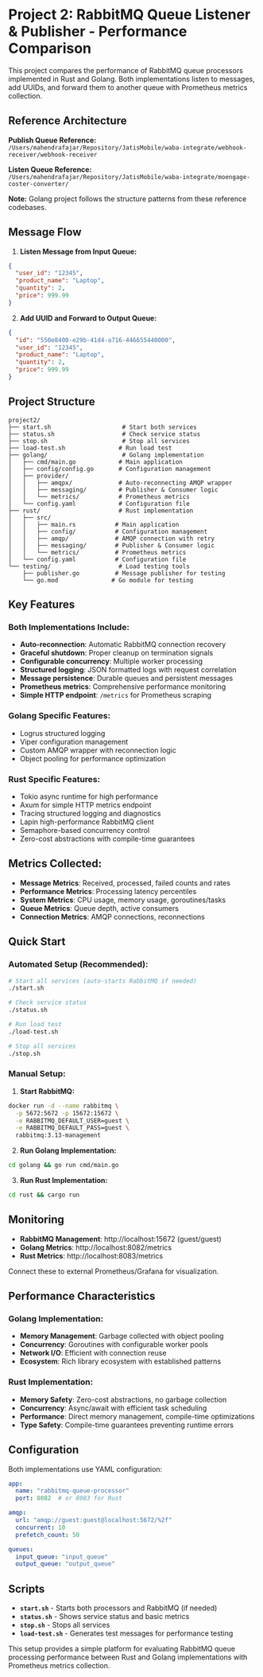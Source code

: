 # Project 2: RabbitMQ Queue Listener & Publisher - Performance Comparison

This project compares the performance of RabbitMQ queue processors implemented in Rust and Golang. Both implementations listen to messages, add UUIDs, and forward them to another queue with Prometheus metrics collection.

## Reference Architecture

**Publish Queue Reference:**  
`/Users/mahendrafajar/Repository/JatisMobile/waba-integrate/webhook-receiver/webhook-receiver`

**Listen Queue Reference:**  
`/Users/mahendrafajar/Repository/JatisMobile/waba-integrate/moengage-coster-converter/`

**Note:** Golang project follows the structure patterns from these reference codebases.

## Message Flow

1. **Listen Message from Input Queue:**
```json
{
  "user_id": "12345",
  "product_name": "Laptop",
  "quantity": 2,
  "price": 999.99
}
```

2. **Add UUID and Forward to Output Queue:**
```json
{
  "id": "550e8400-e29b-41d4-a716-446655440000",
  "user_id": "12345",  
  "product_name": "Laptop",
  "quantity": 2,
  "price": 999.99
}
```

## Project Structure

```
project2/
├── start.sh                    # Start both services
├── status.sh                   # Check service status  
├── stop.sh                     # Stop all services
├── load-test.sh               # Run load test
├── golang/                     # Golang implementation
│   ├── cmd/main.go            # Main application
│   ├── config/config.go       # Configuration management
│   ├── provider/
│   │   ├── amqpx/             # Auto-reconnecting AMQP wrapper
│   │   ├── messaging/         # Publisher & Consumer logic
│   │   └── metrics/           # Prometheus metrics
│   └── config.yaml            # Configuration file
├── rust/                      # Rust implementation  
│   ├── src/
│   │   ├── main.rs           # Main application
│   │   ├── config/           # Configuration management
│   │   ├── amqp/             # AMQP connection with retry
│   │   ├── messaging/        # Publisher & Consumer logic
│   │   └── metrics/          # Prometheus metrics
│   └── config.yaml           # Configuration file
└── testing/                   # Load testing tools
    ├── publisher.go          # Message publisher for testing
    └── go.mod               # Go module for testing
```

## Key Features

### Both Implementations Include:
- **Auto-reconnection**: Automatic RabbitMQ connection recovery
- **Graceful shutdown**: Proper cleanup on termination signals
- **Configurable concurrency**: Multiple worker processing
- **Structured logging**: JSON formatted logs with request correlation
- **Message persistence**: Durable queues and persistent messages
- **Prometheus metrics**: Comprehensive performance monitoring
- **Simple HTTP endpoint**: `/metrics` for Prometheus scraping

### Golang Specific Features:
- Logrus structured logging
- Viper configuration management
- Custom AMQP wrapper with reconnection logic
- Object pooling for performance optimization

### Rust Specific Features:
- Tokio async runtime for high performance
- Axum for simple HTTP metrics endpoint
- Tracing structured logging and diagnostics
- Lapin high-performance RabbitMQ client
- Semaphore-based concurrency control
- Zero-cost abstractions with compile-time guarantees

## Metrics Collected:
- **Message Metrics**: Received, processed, failed counts and rates
- **Performance Metrics**: Processing latency percentiles
- **System Metrics**: CPU usage, memory usage, goroutines/tasks
- **Queue Metrics**: Queue depth, active consumers
- **Connection Metrics**: AMQP connections, reconnections

## Quick Start

### Automated Setup (Recommended):

```bash
# Start all services (auto-starts RabbitMQ if needed)
./start.sh

# Check service status
./status.sh

# Run load test
./load-test.sh

# Stop all services
./stop.sh
```

### Manual Setup:

1. **Start RabbitMQ:**
```bash
docker run -d --name rabbitmq \
  -p 5672:5672 -p 15672:15672 \
  -e RABBITMQ_DEFAULT_USER=guest \
  -e RABBITMQ_DEFAULT_PASS=guest \
  rabbitmq:3.13-management
```

2. **Run Golang Implementation:**
```bash
cd golang && go run cmd/main.go
```

3. **Run Rust Implementation:**
```bash  
cd rust && cargo run
```

## Monitoring

- **RabbitMQ Management**: http://localhost:15672 (guest/guest)
- **Golang Metrics**: http://localhost:8082/metrics
- **Rust Metrics**: http://localhost:8083/metrics

Connect these to external Prometheus/Grafana for visualization.

## Performance Characteristics

### Golang Implementation:
- **Memory Management**: Garbage collected with object pooling
- **Concurrency**: Goroutines with configurable worker pools  
- **Network I/O**: Efficient with connection reuse
- **Ecosystem**: Rich library ecosystem with established patterns

### Rust Implementation:
- **Memory Safety**: Zero-cost abstractions, no garbage collection
- **Concurrency**: Async/await with efficient task scheduling
- **Performance**: Direct memory management, compile-time optimizations
- **Type Safety**: Compile-time guarantees preventing runtime errors

## Configuration

Both implementations use YAML configuration:

```yaml
app:
  name: "rabbitmq-queue-processor"
  port: 8082  # or 8083 for Rust

amqp:
  url: "amqp://guest:guest@localhost:5672/%2f" 
  concurrent: 10
  prefetch_count: 50

queues:
  input_queue: "input_queue"
  output_queue: "output_queue"
```

## Scripts

- **`start.sh`** - Starts both processors and RabbitMQ (if needed)
- **`status.sh`** - Shows service status and basic metrics
- **`stop.sh`** - Stops all services
- **`load-test.sh`** - Generates test messages for performance testing

This setup provides a simple platform for evaluating RabbitMQ queue processing performance between Rust and Golang implementations with Prometheus metrics collection.